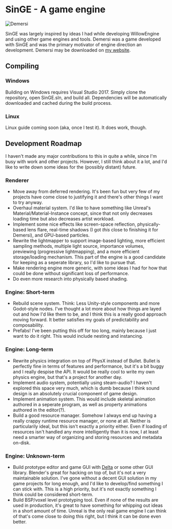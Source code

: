 # SinGE - A game engine

![Demersi](http://willcassella.net/SinGE/demersi.png)

SinGE was largely inspired by ideas I had while developing WillowEngine and using other game engines and tools. Demersi was a game developed with SinGE and was the primary motivator of engine direction an development. Demersi may be downloaded on [my website](http://willcassella.net).

## Compiling

### Windows
Building on Windows requires Visual Studio 2017. Simply clone the repository, open SinGE.sln, and build all. Dependencies will be automatically downloaded and cached during the build process.

### Linux
Linux guide coming soon (aka, once I test it). It does work, though.

## Development Roadmap
I haven't made any major contributions to this in quite a while, since I'm busy with work and other projects. However, I still think about it a lot, and I'd like to write down some ideas for the (possibly distant) future.

### Renderer
- Move away from deferred rendering. It's been fun but very few of my projects have come close to justifying it and there's other things I want to try anyway.
- Overhaul material system. I'd like to have something like Unreal's Material/Material-Instance concept, since that not only decreases loading time but also decreases artist workload.
- Implement some nice effects like screen-space reflection, physically-based lens flare, real-time shadows (I got *this* close to finishing it for Demersi), and GPU-based particles.
- Rewrite the lightmapper to support image-based lighting, more efficient sampling methods, multiple light source, importance volumes, previewing (progressive lightmapping), and a more efficient storage/loading mechanism. This part of the engine is a good candidate for keeping as a seperate library, so I'd like to pursue that.
- Make rendering engine more generic, with some ideas I had for how that could be done without significant loss of performance.
- Do even more research into physically based shading.

### Engine: Short-term
- Rebuild scene system. Think: Less Unity-style components and more Godot-style nodes. I've thought a lot more about how things are layed out and how I'd like them to be, and I think this is a really good approach moving forward. It better satisfies my goals of predictability and composability.
- Prefabs! I've been putting this off for too long, mainly because I just want to do it right. This would include nesting and instancing.

### Engine: Long-term
- Rewrite physics integration on top of PhysX instead of Bullet. Bullet is perfectly fine in terms of features and performance, but it's a bit buggy and I really despise the API. It would be really cool to write my own physics engine, but that's a project for another day.
- Implement audio system, potentially using steam-audio? I haven't explored this space very much, which is dumb because I think sound design is an absolutely crucial component of game design.
- Implement animation system. This would include skeletal animation authored in a seperate program, as well as property animations authored in the editor(?).
- Build a good resource manager. Somehow I always end up having a really crappy runtime resource manager, or none at all. Neither is particularily ideal, but this isn't exactly a priority either. Even if loading of resources isn't handled any more intelligently than it is now, I at least need a smarter way of organizing and storing resources and metadata on-disk.

### Engine: Unknown-term
- Build prototype editor and game GUI with [Delta](https://github.com/willcassella/delta) or some other GUI library. Blender's great for hacking on top of, but it's not a very maintainable solution. I've gone without a decent GUI solution in my game projects for long enough, and I'd like to develop/find something I can stick with. This is a high priority, but it's not exactly something I think could be considered short-term.
- Build BSP/voxel level prototyping tool. Even if none of the results are used in production, it's great to have something for whipping out ideas in a short amount of time. Unreal is the only real game engine I can think of that's come close to doing this right, but I think it can be done even better.
